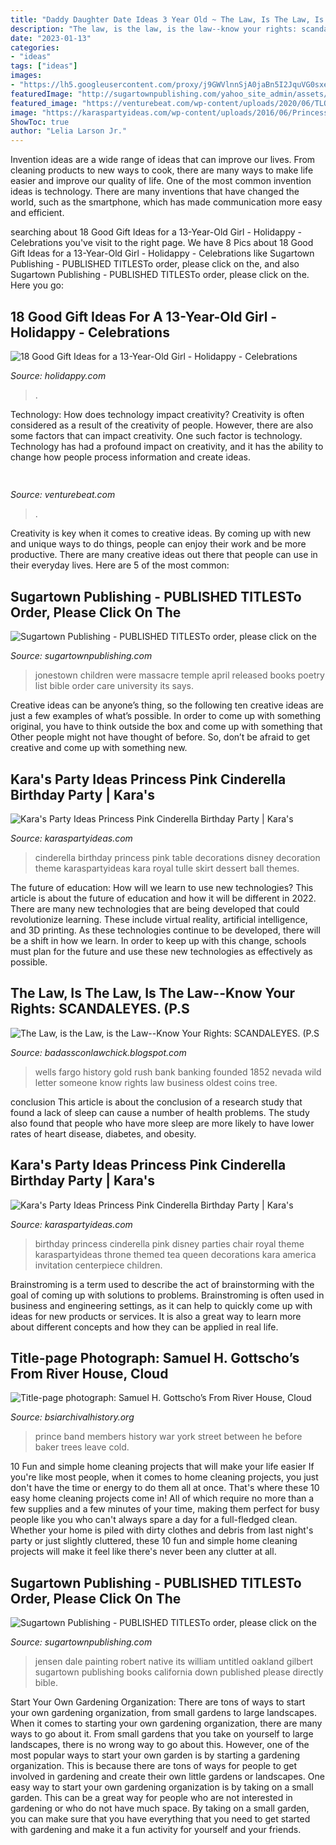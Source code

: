 ```yaml
---
title: "Daddy Daughter Date Ideas 3 Year Old ~ The Law, Is The Law, Is The Law--know Your Rights: Scandaleyes. (p.s"
description: "The law, is the law, is the law--know your rights: scandaleyes. (p.s"
date: "2023-01-13"
categories:
- "ideas"
tags: ["ideas"]
images:
- "https://lh5.googleusercontent.com/proxy/j9GWVlnnSjA0jaBn5I2JquVG0sxeyxpIoBiNUD9hYuk51C3TGizHzr9xcyWzh5SO4zBiAkAqfuYE-oMqA01aDaP1O_Cte-k8crBjdD7HGwcjyuDM_6oGRqapCPNl2dVlrfuwU-JuDkpbMt_tTSc2BSeMCOrPzgOkdiJ7EFkODWr4M-67wg=w1200-h630-p-k-no-nu"
featuredImage: "http://sugartownpublishing.com/yahoo_site_admin/assets/images/Final_cover_medium.63112631_std.jpg"
featured_image: "https://venturebeat.com/wp-content/uploads/2020/06/TLOUPII_Review_Screenshot_08-Copy.jpg?w=800"
image: "https://karaspartyideas.com/wp-content/uploads/2016/06/Princess-Cinderella-Birthday-Party-via-Karas-Party-Ideas-KarasPartyIdeas.com4_.jpg"
ShowToc: true
author: "Lelia Larson Jr."
---
```



Invention ideas are a wide range of ideas that can improve our lives. From cleaning products to new ways to cook, there are many ways to make life easier and improve our quality of life. One of the most common invention ideas is technology. There are many inventions that have changed the world, such as the smartphone, which has made communication more easy and efficient.

	

		
searching about 18 Good Gift Ideas for a 13-Year-Old Girl - Holidappy - Celebrations you've visit to the right page. We have 8 Pics about 18 Good Gift Ideas for a 13-Year-Old Girl - Holidappy - Celebrations like Sugartown Publishing - PUBLISHED TITLESTo order, please click on the,  and also Sugartown Publishing - PUBLISHED TITLESTo order, please click on the. Here you go:
		
    
## 18 Good Gift Ideas For A 13-Year-Old Girl - Holidappy - Celebrations

<img loading=lazy src="https://images.saymedia-content.com/.image/t_share/MTc0MzcwODc4MjI4ODAwODcy/best-gifts-for-a-13-year-old-girl-in-2014.png" onerror="this.onerror=null;this.src='https://tse3.mm.bing.net/th?id=OIP.bybD4N6-szT_q0sKMDcT6wHaEH&amp;pid=15.1';" alt="18 Good Gift Ideas for a 13-Year-Old Girl - Holidappy - Celebrations">

_Source: holidappy.com_

>. 

	

Technology: How does technology impact creativity?
Creativity is often considered as a result of the creativity of people. However, there are also some factors that can impact creativity. One such factor is technology. Technology has had a profound impact on creativity, and it has the ability to change how people process information and create ideas.

    
## 

<img loading=lazy src="https://venturebeat.com/wp-content/uploads/2020/06/TLOUPII_Review_Screenshot_08-Copy.jpg?w=800" onerror="this.onerror=null;this.src='https://tse3.mm.bing.net/th?id=OIP.tp4rCzxiqZFWfwi3Q_fQlQHaEK&amp;pid=15.1';" alt="">

_Source: venturebeat.com_

>. 

	

Creativity is key when it comes to creative ideas. By coming up with new and unique ways to do things, people can enjoy their work and be more productive. There are many creative ideas out there that people can use in their everyday lives. Here are 5 of the most common: 

    
## Sugartown Publishing - PUBLISHED TITLESTo Order, Please Click On The

<img loading=lazy src="http://sugartownpublishing.com/yahoo_site_admin/assets/images/Final_cover_medium.63112631_std.jpg" onerror="this.onerror=null;this.src='https://tse2.mm.bing.net/th?id=OIP.wASCSJuJvISatSzjgwvyIgAAAA&amp;pid=15.1';" alt="Sugartown Publishing - PUBLISHED TITLESTo order, please click on the">

_Source: sugartownpublishing.com_

>jonestown children were massacre temple april released books poetry list bible order care university its says. 

	

Creative ideas can be anyone’s thing, so the following ten creative ideas are just a few examples of what’s possible. In order to come up with something original, you have to think outside the box and come up with something that Other people might not have thought of before. So, don’t be afraid to get creative and come up with something new.

    
## Kara&#039;s Party Ideas Princess Pink Cinderella Birthday Party | Kara&#039;s

<img loading=lazy src="https://karaspartyideas.com/wp-content/uploads/2016/06/Princess-Cinderella-Birthday-Party-via-Karas-Party-Ideas-KarasPartyIdeas.com4_.jpg" onerror="this.onerror=null;this.src='https://tse2.mm.bing.net/th?id=OIP.iqKO_AjFpjcgdc5MebtNxgHaLH&amp;pid=15.1';" alt="Kara&#039;s Party Ideas Princess Pink Cinderella Birthday Party | Kara&#039;s">

_Source: karaspartyideas.com_

>cinderella birthday princess pink table decorations disney decoration theme karaspartyideas kara royal tulle skirt dessert ball themes. 

	

The future of education: How will we learn to use new technologies?
This article is about the future of education and how it will be different in 2022. There are many new technologies that are being developed that could revolutionize learning. These include virtual reality, artificial intelligence, and 3D printing. As these technologies continue to be developed, there will be a shift in how we learn. In order to keep up with this change, schools must plan for the future and use these new technologies as effectively as possible.

    
## The Law, Is The Law, Is The Law--Know Your Rights: SCANDALEYES. (P.S

<img loading=lazy src="https://lh5.googleusercontent.com/proxy/j9GWVlnnSjA0jaBn5I2JquVG0sxeyxpIoBiNUD9hYuk51C3TGizHzr9xcyWzh5SO4zBiAkAqfuYE-oMqA01aDaP1O_Cte-k8crBjdD7HGwcjyuDM_6oGRqapCPNl2dVlrfuwU-JuDkpbMt_tTSc2BSeMCOrPzgOkdiJ7EFkODWr4M-67wg=w1200-h630-p-k-no-nu" onerror="this.onerror=null;this.src='https://tse1.mm.bing.net/th?id=OIP.6XfpSz3OS7eHvEnYZMX9vQAAAA&amp;pid=15.1';" alt="The Law, is the Law, is the Law--Know Your Rights: SCANDALEYES. (P.S">

_Source: badassconlawchick.blogspot.com_

>wells fargo history gold rush bank banking founded 1852 nevada wild letter someone know rights law business oldest coins tree. 

	

conclusion
This article is about the conclusion of a research study that found a lack of sleep can cause a number of health problems. The study also found that people who have more sleep are more likely to have lower rates of heart disease, diabetes, and obesity.

    
## Kara&#039;s Party Ideas Princess Pink Cinderella Birthday Party | Kara&#039;s

<img loading=lazy src="https://karaspartyideas.com/wp-content/uploads/2016/06/Princess-Cinderella-Birthday-Party-via-Karas-Party-Ideas-KarasPartyIdeas.com30.jpg" onerror="this.onerror=null;this.src='https://tse4.mm.bing.net/th?id=OIP.d1lArgrOiY3wxA9YRg2AswHaLH&amp;pid=15.1';" alt="Kara&#039;s Party Ideas Princess Pink Cinderella Birthday Party | Kara&#039;s">

_Source: karaspartyideas.com_

>birthday princess cinderella pink disney parties chair royal theme karaspartyideas throne themed tea queen decorations kara america invitation centerpiece children. 

	

Brainstroming is a term used to describe the act of brainstorming with the goal of coming up with solutions to problems. Brainstroming is often used in business and engineering settings, as it can help to quickly come up with ideas for new products or services. It is also a great way to learn more about different concepts and how they can be applied in real life.

    
## Title-page Photograph: Samuel H. Gottscho’s From River House, Cloud

<img loading=lazy src="https://www.bsiarchivalhistory.org/BSI_Archival_History/Woodys_pt_1_files/droppedImage_13.jpg" onerror="this.onerror=null;this.src='https://tse4.mm.bing.net/th?id=OIP.Ian6nR3ZLVsyPcRSffaLkQHaDx&amp;pid=15.1';" alt="Title-page photograph: Samuel H. Gottscho’s From River House, Cloud">

_Source: bsiarchivalhistory.org_

>prince band members history war york street between he before baker trees leave cold. 

	

10 Fun and simple home cleaning projects that will make your life easier
If you're like most people, when it comes to home cleaning projects, you just don't have the time or energy to do them all at once. That's where these 10 easy home cleaning projects come in! All of which require no more than a few supplies and a few minutes of your time, making them perfect for busy people like you who can't always spare a day for a full-fledged clean. Whether your home is piled with dirty clothes and debris from last night's party or just slightly cluttered, these 10 fun and simple home cleaning projects will make it feel like there's never been any clutter at all.

    
## Sugartown Publishing - PUBLISHED TITLESTo Order, Please Click On The

<img loading=lazy src="http://sugartownpublishing.com/yahoo_site_admin/assets/images/Dale_Jensen_3_1-13-14.63114721_std.jpg" onerror="this.onerror=null;this.src='https://tse4.mm.bing.net/th?id=OIP.AW7DVqdrswO_cchVroGiJQHaFx&amp;pid=15.1';" alt="Sugartown Publishing - PUBLISHED TITLESTo order, please click on the">

_Source: sugartownpublishing.com_

>jensen dale painting robert native its william untitled oakland gilbert sugartown publishing books california down published please directly bible. 

	

Start Your Own Gardening Organization: There are tons of ways to start your own gardening organization, from small gardens to large landscapes.
When it comes to starting your own gardening organization, there are many ways to go about it. From small gardens that you take on yourself to large landscapes, there is no wrong way to go about this. However, one of the most popular ways to start your own garden is by starting a gardening organization. This is because there are tons of ways for people to get involved in gardening and create their own little gardens or landscapes.
One easy way to start your own gardening organization is by taking on a small garden. This can be a great way for people who are not interested in gardening or who do not have much space. By taking on a small garden, you can make sure that you have everything that you need to get started with gardening and make it a fun activity for yourself and your friends.

